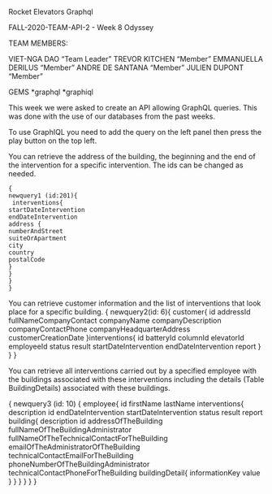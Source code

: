 Rocket Elevators Graphql

FALL-2020-TEAM-API-2 - Week 8 Odyssey

TEAM MEMBERS:

VIET-NGA DAO “Team Leader”
TREVOR KITCHEN “Member”
EMMANUELLA DERILUS “Member”
ANDRE DE SANTANA “Member”
JULIEN DUPONT “Member”

  GEMS
  *graphql
  *graphiql

This week we were asked to create an API allowing GraphQL queries. This was done with the use of our databases from the past weeks.

To use GraphIQL you need to add the query on the left panel then press the play button on the top left.

You can retrieve the address of the building, the beginning and the end of the intervention for a specific intervention. The ids can be changed as needed.
```
{
newquery1 (id:201){
 interventions{
startDateIntervention
endDateIntervention
address {
numberAndStreet
suiteOrApartment
city
country
postalCode
}
}
}
}
```
You can retrieve customer information and the list of interventions that look place for a specific building.
{
newquery2(id: 6){
customer{
id
addressId
fullNameCompanyContact
companyName
companyDescription
companyContactPhone
companyHeadquarterAddress
customerCreationDate
}interventions{
id
batteryId
columnId
elevatorId
employeeId
status
result
startDateIntervention
endDateIntervention
report
}
}
}

You can retrieve all interventions carried out by a specified employee with the buildings associated with these interventions including the details (Table BuildingDetails) associated with these buildings.

{
newquery3 (id: 10) {
employee{
id
firstName
lastName
interventions{
description
id
endDateIntervention
startDateIntervention
status
result
report
building{
description
id
addressOfTheBuilding
fullNameOfTheBuildingAdministrator
fullNameOfTheTechnicalContactForTheBuilding
emailOfTheAdministratorOfTheBuilding
technicalContactEmailForTheBuilding
phoneNumberOfTheBuildingAdministrator
technicalContactPhoneForTheBuilding
buildingDetail{
informationKey
value
}
}
}
}
}
}
